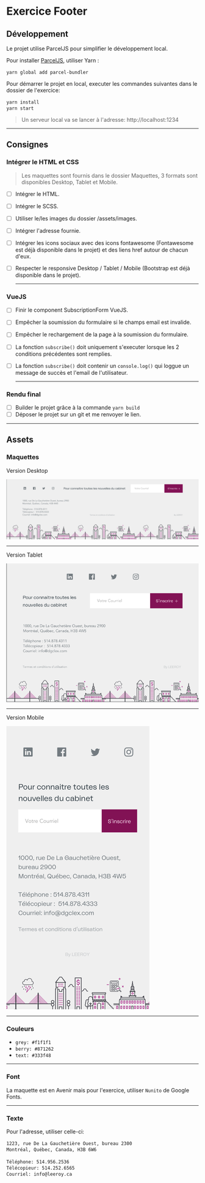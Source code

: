 # Exercice Footer

## Développement

Le projet utilise ParcelJS pour simplifier le développement local.

Pour installer [ParcelJS](https://en.parceljs.org/getting_started.html), utiliser Yarn :

    yarn global add parcel-bundler

Pour démarrer le projet en local, executer les commandes suivantes dans le dossier de l'exercice:

    yarn install
    yarn start

> Un serveur local va se lancer à l'adresse: http://localhost:1234

---

## Consignes

### Intégrer le HTML et CSS

> Les maquettes sont fournis dans le dossier Maquettes, 3 formats sont disponibles Desktop, Tablet et Mobile.

-   [ ] Intégrer le HTML.
-   [ ] Intégrer le SCSS.
-   [ ] Utiliser le/les images du dossier /assets/images.
-   [ ] Intégrer l'adresse fournie.
-   [ ] Intégrer les icons sociaux avec des icons fontawesome (Fontawesome est déjà disponible dans le projet) et des liens href autour de chacun d'eux.
-   [ ] Respecter le responsive Desktop / Tablet / Mobile (Bootstrap est déjà disponible dans le projet).

    ***

### VueJS

-   [ ] Finir le component SubscriptionForm VueJS.
-   [ ] Empêcher la soumission du formulaire si le champs email est invalide.
-   [ ] Empêcher le rechargement de la page à la soumission du formulaire.
-   [ ] La fonction `subscribe()` doit uniquement s'executer lorsque les 2 conditions précédentes sont remplies.
-   [ ] La fonction `subscribe()` doit contenir un `console.log()` qui loggue un message de succès et l'email de l'utilisateur.

    ***

### Rendu final

-   [ ] Builder le projet grâce à la commande `yarn build`
-   [ ] Déposer le projet sur un git et me renvoyer le lien.

---

## Assets

### Maquettes

Version Desktop

![Version Desktop](Maquettes/Desktop.png 'Version Desktop')

---

Version Tablet

![Version Tablet](Maquettes/Tablet.png 'Version Tablet')

---

Version Mobile

![Version Mobile](Maquettes/Mobile.png 'Version Mobile')

---

### Couleurs

-   `grey: #f1f1f1`
-   `berry: #871262`
-   `text: #333f48`

---

### Font

La maquette est en Avenir mais pour l'exercice, utiliser `Nunito` de Google Fonts.

---

### Texte

Pour l'adresse, utiliser celle-ci:

```
1223, rue De La Gauchetière Ouest, bureau 2300
Montréal, Québec, Canada, H3B 6W6

Téléphone: 514.956.2536
Télécopieur: 514.252.6565
Courriel: info@leeroy.ca
```
